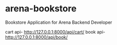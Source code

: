 # arena-bookstore
Bookstore Application for Arena Backend Developer

cart api- http://127.0.0.1:8000/api/cart/
book api- http://127.0.0.1:8000/api/book/
